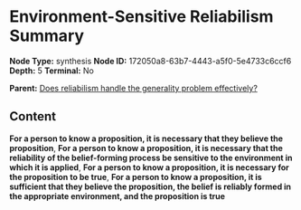 # Environment-Sensitive Reliabilism Summary

**Node Type:** synthesis
**Node ID:** 172050a8-63b7-4443-a5f0-5e4733c6ccf6
**Depth:** 5
**Terminal:** No

**Parent:** [Does reliabilism handle the generality problem effectively?](does-reliabilism-handle-the-generality-problem-effectively-antithesis-49204332-1b85-4930-b2da-fbcf1cdebd11.md)

## Content

**For a person to know a proposition, it is necessary that they believe the proposition**, **For a person to know a proposition, it is necessary that the reliability of the belief-forming process be sensitive to the environment in which it is applied**, **For a person to know a proposition, it is necessary for the proposition to be true**, **For a person to know a proposition, it is sufficient that they believe the proposition, the belief is reliably formed in the appropriate environment, and the proposition is true**
